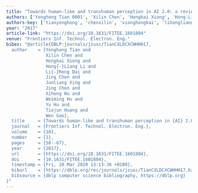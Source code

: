 ```yaml
---
title: "Towards human-like and transhuman perception in AI 2.0: a review"
authors: ['Yonghong Tian 0001', 'Xilin Chen', 'Hongkai Xiong', 'Hong-Liang Li', 'Li-Rong Dai', 'Jing Chen 0002', 'Junliang Xing', 'Jing Chen 0003', 'Xihong Wu', 'Weiming Hu', 'Yu Hu', 'Tiejun Huang', 'Wen Gao 0001']
authors-key: ['tianyonghong', 'chenxilin', 'xionghongkai', 'lihongliang', 'dailirong', 'chenjing', 'xingjunliang', 'chenjing', 'wuxihong', 'huweiming', 'huyu', 'huangtiejun', 'gaowen']
year: "2017"
article-link: "https://doi.org/10.1631/FITEE.1601804"
venue: "Frontiers Inf. Technol. Electron. Eng."
bibex: "@article{DBLP:journals/jzusc/TianCXLDCXCWHHH17,
  author    = {Yonghong Tian and
               Xilin Chen and
               Hongkai Xiong and
               Hong{-}Liang Li and
               Li{-}Rong Dai and
               Jing Chen and
               Junliang Xing and
               Jing Chen and
               Xihong Wu and
               Weiming Hu and
               Yu Hu and
               Tiejun Huang and
               Wen Gao},
  title     = {Towards human-like and transhuman perception in {AI} 2.0: a review},
  journal   = {Frontiers Inf. Technol. Electron. Eng.},
  volume    = {18},
  number    = {1},
  pages     = {58--67},
  year      = {2017},
  url       = {https://doi.org/10.1631/FITEE.1601804},
  doi       = {10.1631/FITEE.1601804},
  timestamp = {Fri, 20 Mar 2020 13:13:36 +0100},
  biburl    = {https://dblp.org/rec/journals/jzusc/TianCXLDCXCWHHH17.bib},
  bibsource = {dblp computer science bibliography, https://dblp.org}
}"
---
```

